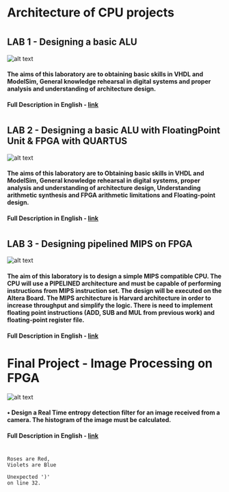 # Architecture of CPU projects
#

## LAB 1 - Designing a basic ALU
![alt text](https://image.ibb.co/kY92CS/1.png)
#### The aims of this laboratory are to obtaining basic skills in VHDL and ModelSim, General knowledge rehearsal in digital systems and proper analysis and understanding of architecture design.
#### Full Description in English - <a href="https://github.com/MaorAssayag/Architecture-of-CPU-projects/blob/master/Designing%20a%20basic%20ALU/readme.pdf">link</a>
#

## LAB 2 - Designing a basic ALU with FloatingPoint Unit & FPGA with QUARTUS
![alt text](https://github.com/MaorAssayag/Architecture-of-CPU-projects/blob/master/Designing%20ALU%20with%20FPU%20to%20FPGA/DOC/Critical%20Path%20png/system.PNG)
#### The aims of this laboratory are to Obtaining basic skills in VHDL and ModelSim, General knowledge rehearsal in digital systems, proper analysis and understanding of architecture design, Understanding arithmetic synthesis and FPGA arithmetic limitations and Floating-point design.
#### Full Description in English - <a href="https://github.com/MaorAssayag/Architecture-of-CPU-projects/blob/master/Designing%20Pipelined%20MIPS%20on%20FPGA/readme.pdf">link</a>

#

## LAB 3 - Designing pipelined MIPS on FPGA
![alt text](https://upload.wikimedia.org/wikipedia/commons/9/9e/Pipeline_MIPS.png)
#### The aim of this laboratory is to design a simple MIPS compatible CPU. The CPU will use a PIPELINED architecture and must be capable of performing instructions from MIPS instruction set. The design will be executed on the Altera Board. The MIPS architecture is Harvard architecture in order to increase throughput and simplify the logic. There is need to implement floating point instructions (ADD, SUB and MUL from previous work) and floating-point register file. 

#### Full Description in English - <a href="https://github.com/MaorAssayag/Architecture-of-CPU-projects/blob/master/Designing%20ALU%20with%20FPU%20to%20FPGA/readme.pdf">link</a>

#

# Final Project - Image Processing on FPGA
![alt text](https://github.com/MaorAssayag/Architecture-of-CPU-projects/blob/master/Image%20Processing%20on%20FPGA/DOC/diagram.PNG)
#### •	Design a Real Time entropy detection filter for an image received from a camera. The histogram of the image must be calculated.

#### Full Description in English - <a href="https://github.com/MaorAssayag/Architecture-of-CPU-projects/blob/master/Image%20Processing%20on%20FPGA/readme.pdf">link</a>

#

    Roses are Red,
    Violets are Blue

    Unexpected ')'
    on line 32.
